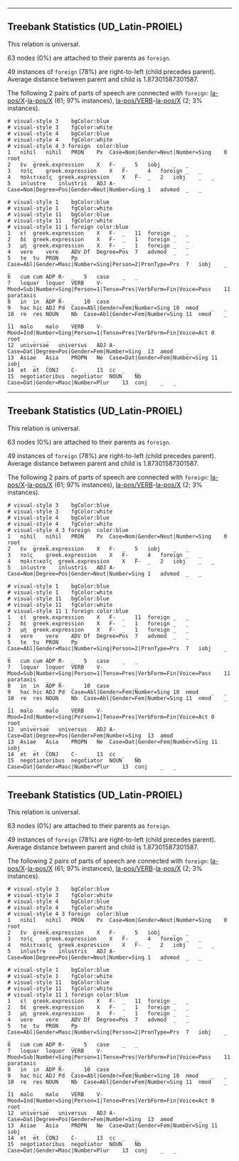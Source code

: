 

--------------------------------------------------------------------------------

## Treebank Statistics (UD_Latin-PROIEL)

This relation is universal.

63 nodes (0%) are attached to their parents as `foreign`.

49 instances of `foreign` (78%) are right-to-left (child precedes parent).
Average distance between parent and child is 1.87301587301587.

The following 2 pairs of parts of speech are connected with `foreign`: [la-pos/X]()-[la-pos/X]() (61; 97% instances), [la-pos/VERB]()-[la-pos/X]() (2; 3% instances).


~~~ conllu
# visual-style 3	bgColor:blue
# visual-style 3	fgColor:white
# visual-style 4	bgColor:blue
# visual-style 4	fgColor:white
# visual-style 4 3 foreign	color:blue
1	nihil	nihil	PRON	Px	Case=Nom|Gender=Neut|Number=Sing	0	root	_	_
2	ἐν	greek.expression	X	F-	_	5	iobj	_	_
3	τοῖς	greek.expression	X	F-	_	4	foreign	_	_
4	πολιτικοῖς	greek.expression	X	F-	_	2	iobj	_	_
5	inlustre	inlustris	ADJ	A-	Case=Nom|Degree=Pos|Gender=Neut|Number=Sing	1	advmod	_	_

~~~


~~~ conllu
# visual-style 1	bgColor:blue
# visual-style 1	fgColor:white
# visual-style 11	bgColor:blue
# visual-style 11	fgColor:white
# visual-style 11 1 foreign	color:blue
1	εἰ	greek.expression	X	F-	_	11	foreign	_	_
2	δὲ	greek.expression	X	F-	_	1	foreign	_	_
3	μὴ	greek.expression	X	F-	_	1	foreign	_	_
4	vere	vere	ADV	Df	Degree=Pos	7	advmod	_	_
5	te	tu	PRON	Pp	Case=Abl|Gender=Masc|Number=Sing|Person=2|PronType=Prs	7	iobj	_	_
6	cum	cum	ADP	R-	_	5	case	_	_
7	loquar	loquor	VERB	V-	Mood=Sub|Number=Sing|Person=1|Tense=Pres|VerbForm=Fin|Voice=Pass	11	parataxis	_	_
8	in	in	ADP	R-	_	10	case	_	_
9	hac	hic	ADJ	Pd	Case=Abl|Gender=Fem|Number=Sing	10	nmod	_	_
10	re	res	NOUN	Nb	Case=Abl|Gender=Fem|Number=Sing	11	nmod	_	_
11	malo	malo	VERB	V-	Mood=Ind|Number=Sing|Person=1|Tense=Pres|VerbForm=Fin|Voice=Act	0	root	_	_
12	universae	universus	ADJ	A-	Case=Dat|Degree=Pos|Gender=Fem|Number=Sing	13	amod	_	_
13	Asiae	Asia	PROPN	Ne	Case=Dat|Gender=Fem|Number=Sing	11	iobj	_	_
14	et	et	CONJ	C-	_	13	cc	_	_
15	negotiatoribus	negotiator	NOUN	Nb	Case=Dat|Gender=Masc|Number=Plur	13	conj	_	_

~~~




--------------------------------------------------------------------------------

## Treebank Statistics (UD_Latin-PROIEL)

This relation is universal.

63 nodes (0%) are attached to their parents as `foreign`.

49 instances of `foreign` (78%) are right-to-left (child precedes parent).
Average distance between parent and child is 1.87301587301587.

The following 2 pairs of parts of speech are connected with `foreign`: [la-pos/X]()-[la-pos/X]() (61; 97% instances), [la-pos/VERB]()-[la-pos/X]() (2; 3% instances).


~~~ conllu
# visual-style 3	bgColor:blue
# visual-style 3	fgColor:white
# visual-style 4	bgColor:blue
# visual-style 4	fgColor:white
# visual-style 4 3 foreign	color:blue
1	nihil	nihil	PRON	Px	Case=Nom|Gender=Neut|Number=Sing	0	root	_	_
2	ἐν	greek.expression	X	F-	_	5	iobj	_	_
3	τοῖς	greek.expression	X	F-	_	4	foreign	_	_
4	πολιτικοῖς	greek.expression	X	F-	_	2	iobj	_	_
5	inlustre	inlustris	ADJ	A-	Case=Nom|Degree=Pos|Gender=Neut|Number=Sing	1	advmod	_	_

~~~


~~~ conllu
# visual-style 1	bgColor:blue
# visual-style 1	fgColor:white
# visual-style 11	bgColor:blue
# visual-style 11	fgColor:white
# visual-style 11 1 foreign	color:blue
1	εἰ	greek.expression	X	F-	_	11	foreign	_	_
2	δὲ	greek.expression	X	F-	_	1	foreign	_	_
3	μὴ	greek.expression	X	F-	_	1	foreign	_	_
4	vere	vere	ADV	Df	Degree=Pos	7	advmod	_	_
5	te	tu	PRON	Pp	Case=Abl|Gender=Masc|Number=Sing|Person=2|PronType=Prs	7	iobj	_	_
6	cum	cum	ADP	R-	_	5	case	_	_
7	loquar	loquor	VERB	V-	Mood=Sub|Number=Sing|Person=1|Tense=Pres|VerbForm=Fin|Voice=Pass	11	parataxis	_	_
8	in	in	ADP	R-	_	10	case	_	_
9	hac	hic	ADJ	Pd	Case=Abl|Gender=Fem|Number=Sing	10	nmod	_	_
10	re	res	NOUN	Nb	Case=Abl|Gender=Fem|Number=Sing	11	nmod	_	_
11	malo	malo	VERB	V-	Mood=Ind|Number=Sing|Person=1|Tense=Pres|VerbForm=Fin|Voice=Act	0	root	_	_
12	universae	universus	ADJ	A-	Case=Dat|Degree=Pos|Gender=Fem|Number=Sing	13	amod	_	_
13	Asiae	Asia	PROPN	Ne	Case=Dat|Gender=Fem|Number=Sing	11	iobj	_	_
14	et	et	CONJ	C-	_	13	cc	_	_
15	negotiatoribus	negotiator	NOUN	Nb	Case=Dat|Gender=Masc|Number=Plur	13	conj	_	_

~~~




--------------------------------------------------------------------------------

## Treebank Statistics (UD_Latin-PROIEL)

This relation is universal.

63 nodes (0%) are attached to their parents as `foreign`.

49 instances of `foreign` (78%) are right-to-left (child precedes parent).
Average distance between parent and child is 1.87301587301587.

The following 2 pairs of parts of speech are connected with `foreign`: [la-pos/X]()-[la-pos/X]() (61; 97% instances), [la-pos/VERB]()-[la-pos/X]() (2; 3% instances).


~~~ conllu
# visual-style 3	bgColor:blue
# visual-style 3	fgColor:white
# visual-style 4	bgColor:blue
# visual-style 4	fgColor:white
# visual-style 4 3 foreign	color:blue
1	nihil	nihil	PRON	Px	Case=Nom|Gender=Neut|Number=Sing	0	root	_	_
2	ἐν	greek.expression	X	F-	_	5	iobj	_	_
3	τοῖς	greek.expression	X	F-	_	4	foreign	_	_
4	πολιτικοῖς	greek.expression	X	F-	_	2	iobj	_	_
5	inlustre	inlustris	ADJ	A-	Case=Nom|Degree=Pos|Gender=Neut|Number=Sing	1	advmod	_	_

~~~


~~~ conllu
# visual-style 1	bgColor:blue
# visual-style 1	fgColor:white
# visual-style 11	bgColor:blue
# visual-style 11	fgColor:white
# visual-style 11 1 foreign	color:blue
1	εἰ	greek.expression	X	F-	_	11	foreign	_	_
2	δὲ	greek.expression	X	F-	_	1	foreign	_	_
3	μὴ	greek.expression	X	F-	_	1	foreign	_	_
4	vere	vere	ADV	Df	Degree=Pos	7	advmod	_	_
5	te	tu	PRON	Pp	Case=Abl|Gender=Masc|Number=Sing|Person=2|PronType=Prs	7	iobj	_	_
6	cum	cum	ADP	R-	_	5	case	_	_
7	loquar	loquor	VERB	V-	Mood=Sub|Number=Sing|Person=1|Tense=Pres|VerbForm=Fin|Voice=Pass	11	parataxis	_	_
8	in	in	ADP	R-	_	10	case	_	_
9	hac	hic	ADJ	Pd	Case=Abl|Gender=Fem|Number=Sing	10	nmod	_	_
10	re	res	NOUN	Nb	Case=Abl|Gender=Fem|Number=Sing	11	nmod	_	_
11	malo	malo	VERB	V-	Mood=Ind|Number=Sing|Person=1|Tense=Pres|VerbForm=Fin|Voice=Act	0	root	_	_
12	universae	universus	ADJ	A-	Case=Dat|Degree=Pos|Gender=Fem|Number=Sing	13	amod	_	_
13	Asiae	Asia	PROPN	Ne	Case=Dat|Gender=Fem|Number=Sing	11	iobj	_	_
14	et	et	CONJ	C-	_	13	cc	_	_
15	negotiatoribus	negotiator	NOUN	Nb	Case=Dat|Gender=Masc|Number=Plur	13	conj	_	_

~~~


